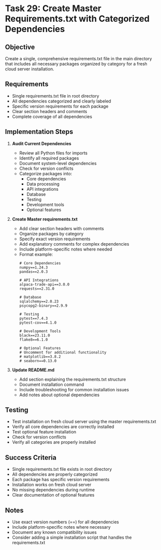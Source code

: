 # Task 29: Create Master Requirements.txt with Categorized Dependencies

## Objective
Create a single, comprehensive requirements.txt file in the main directory that includes all necessary packages organized by category for a fresh cloud server installation.

## Requirements
- Single requirements.txt file in root directory
- All dependencies categorized and clearly labeled
- Specific version requirements for each package
- Clear section headers and comments
- Complete coverage of all dependencies

## Implementation Steps

1. **Audit Current Dependencies**
   - Review all Python files for imports
   - Identify all required packages
   - Document system-level dependencies
   - Check for version conflicts
   - Categorize packages into:
     * Core dependencies
     * Data processing
     * API integrations
     * Database
     * Testing
     * Development tools
     * Optional features

2. **Create Master requirements.txt**
   - Add clear section headers with comments
   - Organize packages by category
   - Specify exact version requirements
   - Add explanatory comments for complex dependencies
   - Include platform-specific notes where needed
   - Format example:
     ```
     # Core Dependencies
     numpy==1.24.3
     pandas==2.0.3
     
     # API Integrations
     alpaca-trade-api==3.0.0
     requests==2.31.0
     
     # Database
     sqlalchemy==2.0.23
     psycopg2-binary==2.9.9
     
     # Testing
     pytest==7.4.3
     pytest-cov==4.1.0
     
     # Development Tools
     black==23.11.0
     flake8==6.1.0
     
     # Optional Features
     # Uncomment for additional functionality
     # matplotlib==3.8.2
     # seaborn==0.13.0
     ```

3. **Update README.md**
   - Add section explaining the requirements.txt structure
   - Document installation command
   - Include troubleshooting for common installation issues
   - Add notes about optional dependencies

## Testing
- Test installation on fresh cloud server using the master requirements.txt
- Verify all core dependencies are correctly installed
- Test optional feature installation
- Check for version conflicts
- Verify all categories are properly installed

## Success Criteria
- Single requirements.txt file exists in root directory
- All dependencies are properly categorized
- Each package has specific version requirements
- Installation works on fresh cloud server
- No missing dependencies during runtime
- Clear documentation of optional features

## Notes
- Use exact version numbers (==) for all dependencies
- Include platform-specific notes where necessary
- Document any known compatibility issues
- Consider adding a simple installation script that handles the requirements.txt 